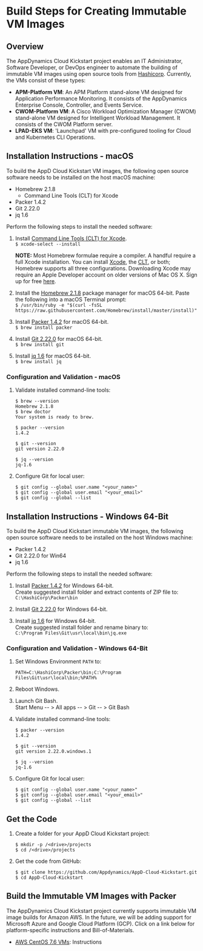 # Build Steps for Creating Immutable VM Images

## Overview

The AppDynamics Cloud Kickstart project enables an IT Administrator, Software Developer, or DevOps engineer to automate the building of immutable VM images using open source tools from [Hashicorp](https://www.hashicorp.com/). Currently, the VMs consist of these types:

-	__APM-Platform VM__: An APM Platform stand-alone VM designed for Application Performance Monitoring. It consists of the AppDynamics Enterprise Console, Controller, and Events Service.
-	__CWOM-Platform VM__: A Cisco Workload Optimization Manager (CWOM) stand-alone VM designed for Intelligent Workload Management. It consists of the CWOM Platform server.
-	__LPAD-EKS VM__: 'Launchpad' VM with pre-configured tooling for Cloud and Kubernetes CLI Operations.

## Installation Instructions - macOS

To build the AppD Cloud Kickstart VM images, the following open source software needs to be installed on the host macOS machine:

-	Homebrew 2.1.8
	-	Command Line Tools (CLT) for Xcode
-	Packer 1.4.2
-	Git 2.22.0
-	jq 1.6

Perform the following steps to install the needed software:

1.	Install [Command Line Tools (CLT) for Xcode](https://developer.apple.com/downloads).  
    `$ xcode-select --install`  

    **NOTE:** Most Homebrew formulae require a compiler. A handful require a full Xcode installation. You can install [Xcode](https://itunes.apple.com/us/app/xcode/id497799835), the [CLT](https://developer.apple.com/downloads), or both; Homebrew supports all three configurations. Downloading Xcode may require an Apple Developer account on older versions of Mac OS X. Sign up for free [here](https://developer.apple.com/register/index.action).  

2.	Install the [Homebrew 2.1.8](https://brew.sh/) package manager for macOS 64-bit. Paste the following into a macOS Terminal prompt:  
    `$ /usr/bin/ruby -e "$(curl -fsSL https://raw.githubusercontent.com/Homebrew/install/master/install)"`

3.	Install [Packer 1.4.2](https://packer.io/) for macOS 64-bit.  
    `$ brew install packer`  

4.	Install [Git 2.22.0](https://git-scm.com/downloads) for macOS 64-bit.  
    `$ brew install git`  

5.	Install [jq 1.6](https://stedolan.github.io/jq/) for macOS 64-bit.  
    `$ brew install jq`  

### Configuration and Validation - macOS

1.	Validate installed command-line tools:

    ```
    $ brew --version
    Homebrew 2.1.8
    $ brew doctor
    Your system is ready to brew.

    $ packer --version
    1.4.2

    $ git --version
    git version 2.22.0

    $ jq --version
    jq-1.6
    ```

2.	Configure Git for local user:

    ```
    $ git config --global user.name "<your_name>"
    $ git config --global user.email "<your_email>"
    $ git config --global --list
    ```

## Installation Instructions - Windows 64-Bit

To build the AppD Cloud Kickstart immutable VM images, the following open source software needs to be installed on the host Windows machine:

-	Packer 1.4.2
-	Git 2.22.0 for Win64
-	jq 1.6

Perform the following steps to install the needed software:

1.	Install [Packer 1.4.2](https://releases.hashicorp.com/packer/1.4.2/packer_1.4.2_windows_amd64.zip) for Windows 64-bit.  
    Create suggested install folder and extract contents of ZIP file to:  
    `C:\HashiCorp\Packer\bin`  

2.	Install [Git 2.22.0](https://github.com/git-for-windows/git/releases/download/v2.22.0.windows.1/Git-2.22.0-64-bit.exe) for Windows 64-bit.

3.	Install [jq 1.6](https://github.com/stedolan/jq/releases/download/jq-1.6/jq-win64.exe) for Windows 64-bit.  
    Create suggested install folder and rename binary to:  
    `C:\Program Files\Git\usr\local\bin\jq.exe`

### Configuration and Validation - Windows 64-Bit

1.	Set Windows Environment `PATH` to:

    ```
    PATH=C:\HashiCorp\Packer\bin;C:\Program Files\Git\usr\local\bin;%PATH%
    ```

2.	Reboot Windows.

3.	Launch Git Bash.  
    Start Menu -- > All apps -- > Git -- > Git Bash

4.	Validate installed command-line tools:

    ```
    $ packer --version
    1.4.2

    $ git --version
    git version 2.22.0.windows.1

    $ jq --version
    jq-1.6
    ```

5.	Configure Git for local user:

    ```
    $ git config --global user.name "<your_name>"
    $ git config --global user.email "<your_email>"
    $ git config --global --list
    ```

## Get the Code

1.	Create a folder for your AppD Cloud Kickstart project:

    ```
    $ mkdir -p /<drive>/projects
    $ cd /<drive>/projects
    ```

2.	Get the code from GitHub:

    ```
    $ git clone https://github.com/Appdynamics/AppD-Cloud-Kickstart.git
    $ cd AppD-Cloud-Kickstart
    ```

## Build the Immutable VM Images with Packer

The AppDynamics Cloud Kickstart project currently supports immutable VM image builds for Amazon AWS. In the future, we will be adding support for Microsoft Azure and Google Cloud Platform (GCP). Click on a link below for platform-specific instructions and Bill-of-Materials.

-	[AWS CentOS 7.6 VMs](AWS_VM_BUILD_INSTRUCTIONS.md): Instructions
